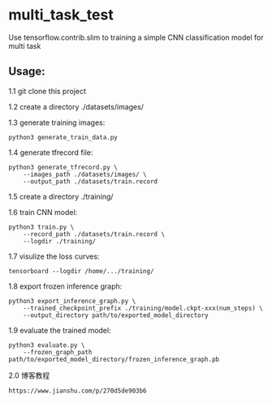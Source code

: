 # multi_task_test
Use tensorflow.contrib.slim to training a simple CNN classification model for multi task

## Usage:
1.1 git clone this project

1.2 create a directory ./datasets/images/

1.3 generate training images:
```
python3 generate_train_data.py
```

1.4 generate tfrecord file:
```
python3 generate_tfrecord.py \
    --images_path ./datasets/images/ \
    --output_path ./datasets/train.record
```

1.5 create a directory ./training/

1.6 train CNN model:
```
python3 train.py \
    --record_path ./datasets/train.record \
    --logdir ./training/
```

1.7 visulize the loss curves:
```
tensorboard --logdir /home/.../training/
```

1.8 export frozen inference graph:
```
python3 export_inference_graph.py \
    --trained_checkpoint_prefix ./training/model.ckpt-xxx(num_steps) \
    --output_directory path/to/exported_model_directory
```

1.9 evaluate the trained model:
```
python3 evaluate.py \
    --frozen_graph_path path/to/exported_model_directory/frozen_inference_graph.pb
```

2.0 博客教程

```
https://www.jianshu.com/p/270d5de903b6
```

